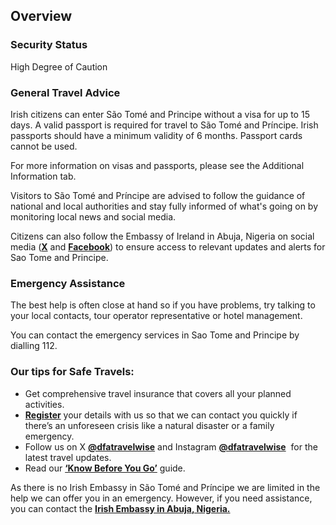 ## Overview

### **Security Status**

High Degree of Caution

### **General Travel Advice**

Irish citizens can enter São Tomé and Principe without a visa for up to 15 days. A valid passport is required for travel to São Tomé and Príncipe. Irish passports should have a minimum validity of 6 months. Passport cards cannot be used.

For more information on visas and passports, please see the Additional Information tab.

Visitors to São Tomé and Príncipe are advised to follow the guidance of national and local authorities and stay fully informed of what's going on by monitoring local news and social media.

Citizens can also follow the Embassy of Ireland in Abuja, Nigeria on social media ([**X**](https://twitter.com/IrlEmbNigeria) and [**Facebook**](https://www.facebook.com/embassyofirelandnigeria/)) to ensure access to relevant updates and alerts for Sao Tome and Principe.

### **Emergency Assistance**

The best help is often close at hand so if you have problems, try talking to your local contacts, tour operator representative or hotel management.

You can contact the emergency services in Sao Tome and Principe by dialling 112.

### **Our tips for Safe Travels:**

* Get comprehensive travel insurance that covers all your planned activities.
* [**Register**](/en/dfa/overseas-travel/citizens-registration/) your details with us so that we can contact you quickly if there’s an unforeseen crisis like a natural disaster or a family emergency.
* Follow us on X [**@dfatravelwise**](https://www.twitter.com/DFATravelWise) and Instagram [**@dfatravelwise**](https://www.instagram.com/dfatravelwise/)  for the latest travel updates.
* Read our [**‘Know Before You Go’**](/en/dfa/overseas-travel/know-before-you-go/) guide.

As there is no Irish Embassy in São Tomé and Príncipe we are limited in the help we can offer you in an emergency. However, if you need assistance, you can contact the [**Irish Embassy in Abuja, Nigeria.**](/en/nigeria/abuja/)